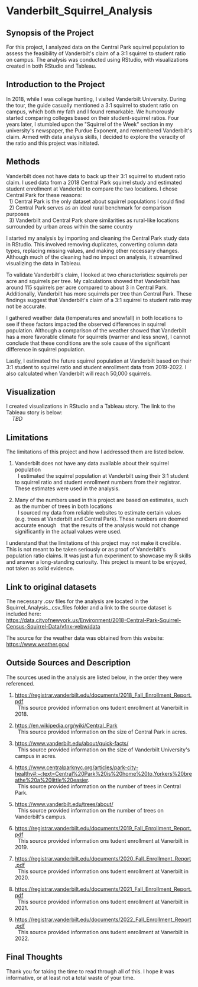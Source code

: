 # Vanderbilt_Squirrel_Analysis


## Synopsis of the Project

For this project, I analyzed data on the Central Park squirrel population to assess the feasibility of Vanderbilt's claim of a 3:1 squirrel to student ratio on campus. The analysis was conducted using RStudio, with visualizations created in both RStudio and Tableau.  

## Introduction to the Project

In 2018, while I was college hunting, I visited Vanderbilt University. During the tour, the guide casually mentioned a 3:1 squirrel to student ratio on campus, which both my fath and I found remarkable. We humorously started comparing colleges based on their student-squirrel ratios. Four years later, I stumbled upon the "Squirrel of the Week" section in my university's newspaper, the Purdue Exponent, and remembered Vanderbilt's claim. Armed with data analysis skills, I decided to explore the veracity of the ratio and this project was initiated.   

## Methods

Vanderbilt does not have data to back up their 3:1 squirrel to student ratio claim. I used data from a 2018 Central Park squirrel study and estimated student enrollment at Vanderbilt to compare the two locations. I chose Central Park for these reasons:  
&nbsp; 1) Central Park is the only dataset about squirrel populations I could find  
&nbsp; 2) Central Park serves as an ideal rural benchmark for comparison purposes    
&nbsp; 3) Vanderbilt and Central Park share similarities as rural-like locations surrounded by urban areas within the same country  

I started my analysis by importing and cleaning the Central Park study data in RStudio. This involved removing duplicates, converting column data types, replacing missing values, and making other necessary changes. Although much of the cleaning had no impact on analysis, it streamlined visualizing the data in Tableau.   

To validate Vanderbilt's claim, I looked at two characteristics: squirrels per acre and squirrels per tree. My calculations showed that Vanderbilt has around 115 squirrels per acre compared to about 3 in Central Park. Additionally, Vanderbilt has more squirrels per tree than Central Park. These findings suggest that Vanderbilt's claim of a 3:1 squirrel to student ratio may not be accurate.    

I gathered weather data (temperatures and snowfall) in both locations to see if these factors impacted the observed differences in squirrel population. Although a comparison of the weather showed that Vanderbilt has a more favorable climate for squirrels (warmer and less snow), I cannot conclude that these conditions are the sole cause of the significant difference in squirrel population.  

Lastly, I estimated the future squirrel population at Vanderbilt based on their 3:1 student to squirrel ratio and student enrollment data from 2019-2022. I also calculated when Vanderbilt will reach 50,000 squirrels.  

## Visualization

I created visualizations in RStudio and a Tableau story. The link to the Tableau story is below:    
&nbsp;&nbsp;&nbsp; *TBD*  

## Limitations  

The limitations of this project and how I addressed them are listed below.  

1) Vanderbilt does not have any data available about their squirrel population   
&nbsp; I estimated the squirrel population at Vanderbilt using their 3:1 student to squirrel ratio and student enrollment numbers from their registrar.
&nbsp; These estimates were used in the analysis.    

2) Many of the numbers used in this project are based on estimates, such as the number of trees in both locations  
&nbsp; I sourced my data from reliable websites to estimate certain values (e.g. trees at Vanderbilt and Central Park). These numbers are deemed accurate enough
&nbsp; that the results of the analysis would not change significantly in the actual values were used.     

I understand that the limitations of this project may not make it credible. This is not meant to be taken seriously or as proof of Vanderbilt's population ratio claims. It was just a fun experiment to showcase my R skills and answer a long-standing curiosity. This project is meant to be enjoyed, not taken as solid evidence.  

## Link to original datasets  

The necessary .csv files for the analysis are located in the Squirrel_Analysis_.csv_files folder and a link to the source dataset is included here:  
https://data.cityofnewyork.us/Environment/2018-Central-Park-Squirrel-Census-Squirrel-Data/vfnx-vebw/data  

The source for the weather data was obtained from this website:   
https://www.weather.gov/  

## Outside Sources and Description   

The sources used in the analysis are listed below, in the order they were referenced.   

1) https://registrar.vanderbilt.edu/documents/2018_Fall_Enrollment_Report.pdf   
&nbsp; This source provided information ons tudent enrollment at Vanerbilt in 2018.   

2) https://en.wikipedia.org/wiki/Central_Park  
&nbsp; This source provided information on the size of Central Park in acres.    

3) https://www.vanderbilt.edu/about/quick-facts/  
&nbsp; This source provided information on the size of Vanderbilt University's campus in acres.  

4) https://www.centralparknyc.org/articles/park-city-healthy#:~:text=Central%20Park%20is%20home%20to,Yorkers%20breathe%20a%20little%20easier.  
&nbsp; This source provided information on the number of trees in Central Park.     

5) https://www.vanderbilt.edu/trees/about/  
&nbsp; This source provided information on the number of trees on Vanderbilt's campus.     

6) https://registrar.vanderbilt.edu/documents/2019_Fall_Enrollment_Report.pdf  
&nbsp; This source provided information ons tudent enrollment at Vanerbilt in 2019.      

7) https://registrar.vanderbilt.edu/documents/2020_Fall_Enrollment_Report.pdf  
&nbsp; This source provided information ons tudent enrollment at Vanerbilt in 2020.     

8) https://registrar.vanderbilt.edu/documents/2021_Fall_Enrollment_Report.pdf  
&nbsp; This source provided information ons tudent enrollment at Vanerbilt in 2021.     

9) https://registrar.vanderbilt.edu/documents/2022_Fall_Enrollment_Report.pdf  
&nbsp; This source provided information ons tudent enrollment at Vanerbilt in 2022.    

## Final Thoughts

Thank you for taking the time to read through all of this. I hope it was informative, or at least not a total waste of your time. 
 
